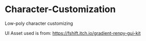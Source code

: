 # Character-Customization
Low-poly character customizing

UI Asset used is from: https://fshift.itch.io/gradient-renpy-gui-kit
